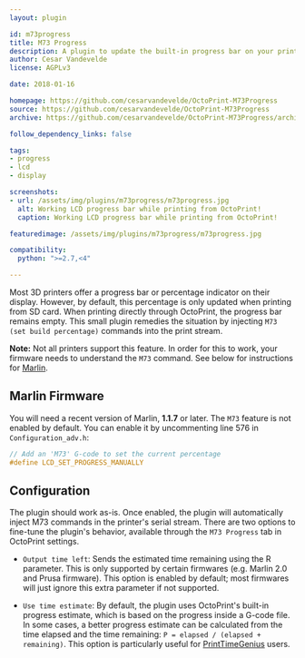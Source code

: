 ```yaml
---
layout: plugin

id: m73progress
title: M73 Progress
description: A plugin to update the built-in progress bar on your printer's LCD.
author: Cesar Vandevelde
license: AGPLv3

date: 2018-01-16

homepage: https://github.com/cesarvandevelde/OctoPrint-M73Progress
source: https://github.com/cesarvandevelde/OctoPrint-M73Progress
archive: https://github.com/cesarvandevelde/OctoPrint-M73Progress/archive/master.zip

follow_dependency_links: false

tags:
- progress
- lcd
- display

screenshots:
- url: /assets/img/plugins/m73progress/m73progress.jpg
  alt: Working LCD progress bar while printing from OctoPrint!
  caption: Working LCD progress bar while printing from OctoPrint!

featuredimage: /assets/img/plugins/m73progress/m73progress.jpg

compatibility:
  python: ">=2.7,<4"

---
```


Most 3D printers offer a progress bar or percentage indicator on
their display. However, by default, this percentage is only updated when
printing from SD card. When printing directly through OctoPrint, the progress bar
remains empty. This small plugin remedies the situation by injecting
`M73 (set build percentage)` commands into the print stream.

**Note:** Not all printers support this feature. In order for this to work, your
firmware needs to understand the `M73` command. See below for instructions for
[Marlin](https://github.com/MarlinFirmware/Marlin).

## Marlin Firmware

You will need a recent version of Marlin, **1.1.7** or later. The `M73` feature is
not enabled by default. You can enable it by uncommenting line 576 in
`Configuration_adv.h`:

```C
// Add an 'M73' G-code to set the current percentage
#define LCD_SET_PROGRESS_MANUALLY
```

## Configuration

The plugin should work as-is. Once enabled, the plugin will automatically inject
M73 commands in the printer's serial stream. There are two options to fine-tune
the plugin's behavior, available through the `M73 Progress` tab in OctoPrint
settings.

* `Output time left`: Sends the estimated time remaining using the R parameter.
  This is only supported by certain firmwares (e.g. Marlin 2.0 and Prusa
  firmware). This option is enabled by default; most firmwares will just ignore
  this extra parameter if not supported.

* `Use time estimate`: By default, the plugin uses OctoPrint's built-in progress
  estimate, which is based on the progress inside a G-code file. In some cases,
  a better progress estimate can be calculated from the time elapsed and the
  time remaining: `P = elapsed / (elapsed + remaining)`. This option is
  particularly useful for
  [PrintTimeGenius](https://github.com/eyal0/OctoPrint-PrintTimeGenius) users.
